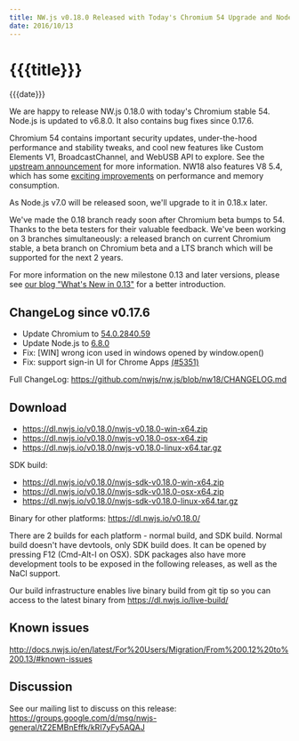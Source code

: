 ```yaml
---
title: NW.js v0.18.0 Released with Today's Chromium 54 Upgrade and Node.js v6.8.0
date: 2016/10/13
---
```

# {{{title}}}
{{{date}}}

We are happy to release NW.js 0.18.0 with today's Chromium stable 54. Node.js is updated to v6.8.0. It also contains bug fixes since 0.17.6.

Chromium 54 contains important security updates, under-the-hood performance and stability tweaks, and cool new features like Custom Elements V1, BroadcastChannel, and WebUSB API to explore. See the [upstream announcement](http://blog.chromium.org/2016/09/chrome-54-beta-custom-elements-v1.html) for more information. NW18 also features V8 5.4, which has some [exciting improvements](http://v8project.blogspot.com/2016/09/v8-release-54.html) on performance and memory consumption.

As Node.js v7.0 will be released soon, we'll upgrade to it in 0.18.x later.

We've made the 0.18 branch ready soon after Chromium beta bumps to 54. Thanks to the beta testers for their valuable feedback. We've been working on 3 branches simultaneously: a released branch on current Chromium stable, a beta branch on Chromium beta and a LTS branch which will be supported for the next 2 years.

For more information on the new milestone 0.13 and later versions, please see [our blog "What's New in 0.13"](/blog/whats-new-in-0.13) for a better introduction.

## ChangeLog since v0.17.6

- Update Chromium to [54.0.2840.59](https://googlechromereleases.blogspot.com/2016/10/stable-channel-update-for-desktop.html)
- Update Node.js to [6.8.0](https://nodejs.org/en/blog/release/v6.8.0/)
- Fix: [WIN] wrong icon used in windows opened by window.open()
- Fix: support sign-in UI for Chrome Apps [(#5351)](https://github.com/nwjs/nw.js/issues/5351)

Full ChangeLog: https://github.com/nwjs/nw.js/blob/nw18/CHANGELOG.md

## Download 

* https://dl.nwjs.io/v0.18.0/nwjs-v0.18.0-win-x64.zip 
* https://dl.nwjs.io/v0.18.0/nwjs-v0.18.0-osx-x64.zip 
* https://dl.nwjs.io/v0.18.0/nwjs-v0.18.0-linux-x64.tar.gz 

SDK build: 
* https://dl.nwjs.io/v0.18.0/nwjs-sdk-v0.18.0-win-x64.zip 
* https://dl.nwjs.io/v0.18.0/nwjs-sdk-v0.18.0-osx-x64.zip 
* https://dl.nwjs.io/v0.18.0/nwjs-sdk-v0.18.0-linux-x64.tar.gz 

Binary for other platforms: https://dl.nwjs.io/v0.18.0/ 

There are 2 builds for each platform - normal build, and SDK build. Normal build doesn't have devtools, only SDK build does. lt can be opened by pressing F12 (Cmd-Alt-I on OSX). SDK packages also have more development tools to be exposed in the following releases, as well as the NaCl support.

Our build infrastructure enables live binary build from git tip so you can access to the latest binary from https://dl.nwjs.io/live-build/ 

## Known issues 
 
http://docs.nwjs.io/en/latest/For%20Users/Migration/From%200.12%20to%200.13/#known-issues

## Discussion

See our mailing list to discuss on this release: https://groups.google.com/d/msg/nwjs-general/tZ2EMBnEffk/kRI7yFy5AQAJ
